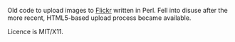 Old code to upload images to [Flickr](https://en.wikipedia.org/wiki/Flickr)
written in Perl. Fell into disuse after the more recent, HTML5-based upload
process became available.

Licence is MIT/X11.
